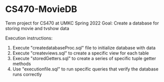 # CS470-MovieDB
Term project for CS470 at UMKC Spring 2022
Goal: Create a database for storing movie and tvshow data

Execution instructions:
1. Execute "createdatabaseProc.sql" file to initialize database with data
2. Execute "createviews.sql" to create a specific view for each table
3. Execute "storedGetters.sql" to create a series of specific tuple getter methods
4. Use "executionfile.sql" to run specific queries that verify the database runs correctly
